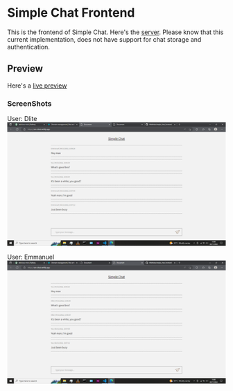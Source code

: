 # Simple Chat Frontend #
This is the frontend of Simple Chat. Here's the [server](https://github.com/Afekhide/simple_chat_server). Please know that this current implementation, does not have support for chat storage and authentication.

## Preview ##
Here's a [live preview](https://sm-chat.netlify.app/)

### ScreenShots ###

User: Dlite
![img](user1.png)


User: Emmanuel
![user2](user2.png)
